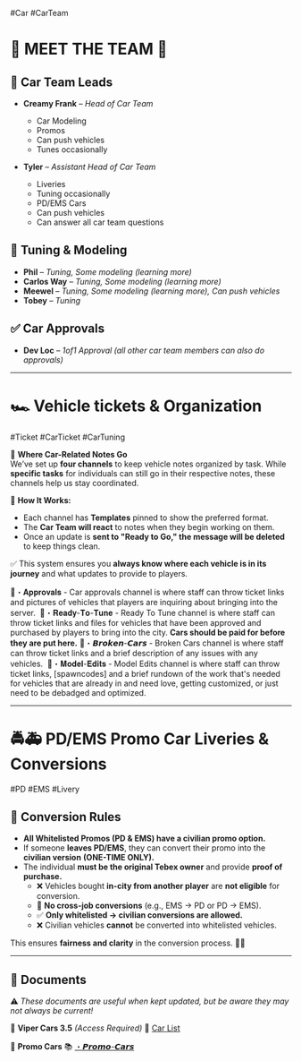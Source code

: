 #Car #CarTeam
# 🌟 MEET THE TEAM 🌟  

## 🚗 Car Team Leads  
- **Creamy Frank** – *Head of Car Team*  
  - Car Modeling 
  - Promos  
  - Can push vehicles
  - Tunes occasionally  

- **Tyler** – *Assistant Head of Car Team*  
  - Liveries 
  - Tuning occasionally  
  - PD/EMS Cars  
  - Can push vehicles
  - Can answer all car team questions  

## 🔧 Tuning & Modeling  
- **Phil** – *Tuning, Some modeling (learning more)*  
- **Carlos Way** – *Tuning, Some modeling (learning more)*  
- **Meewel** – *Tuning, Some modeling (learning more), Can push vehicles*  
- **Tobey** – *Tuning*  

## ✅ Car Approvals  
- **Dev Loc** – *1of1 Approval (all other car team members can also do approvals)*  

---
# 🏎️ Vehicle tickets & Organization  
#Ticket #CarTicket #CarTuning 

🚗 **Where Car-Related Notes Go**  
We’ve set up **four channels** to keep vehicle notes organized by task. While **specific tasks** for individuals can still go in their respective notes, these channels help us stay coordinated.  

📌 **How It Works:**  
- Each channel has **Templates** pinned to show the preferred format.  
- The **Car Team will react** to notes when they begin working on them.  
- Once an update is **sent to "Ready to Go," the message will be deleted** to keep things clean.  

✅ This system ensures you **always know where each vehicle is in its journey** and what updates to provide to players.  

⁠🚗・𝐀𝐩𝐩𝐫𝐨𝐯𝐚𝐥𝐬 - Car approvals channel is where staff can throw ticket links and pictures of vehicles that players are inquiring about bringing into the server. ⁠
🚗・𝐑𝐞𝐚𝐝𝐲-𝐓𝐨-𝐓𝐮𝐧𝐞 - Ready To Tune channel is where staff can throw ticket links and files for vehicles that have been approved and purchased by players to bring into the city. ⁠**Cars should be paid for before they are put here.**
🚗・𝘽𝙧𝙤𝙠𝙚𝙣-𝘾𝙖𝙧𝙨 - Broken Cars channel is where staff can throw ticket links and a brief description of any issues with any vehicles. ⁠
🚗・𝐌𝐨𝐝𝐞𝐥-𝐄𝐝𝐢𝐭𝐬 - Model Edits channel is where staff can throw ticket links, [spawncodes] and a brief rundown of the work that's needed for vehicles that are already in and need love, getting customized, or just need to be debadged and optimized.

--- 

# 🚔🚑 PD/EMS Promo Car Liveries & Conversions  
#PD #EMS #Livery  

## 🔄 Conversion Rules  
- **All Whitelisted Promos (PD & EMS) have a civilian promo option.**  
- If someone **leaves PD/EMS**, they can convert their promo into the **civilian version** **(ONE-TIME ONLY).**  
- The individual **must be the original Tebex owner** and provide **proof of purchase.**  
  - ❌ Vehicles bought **in-city from another player** are **not eligible** for conversion.  
  - 🚫 **No cross-job conversions** (e.g., EMS → PD or PD → EMS).  
  - ✅ **Only whitelisted → civilian conversions are allowed.**  
  - ❌ Civilian vehicles **cannot** be converted into whitelisted vehicles.  

This ensures **fairness and clarity** in the conversion process. 🚗💨  

---

## 📄 **Documents** 
⚠️ *These documents are useful when kept updated, but be aware they may not always be current!* 

📜 **Viper Cars 3.5** *(Access Required)* 
📄 [Car List](https://docs.google.com/spreadsheets/d/1aGEXNdthEbhkp2c9moKgeXXi7ap4piU4jjAl2vHqiFs/edit?usp=sharing) 

🚗 **Promo Cars** 
📚 [・𝙋𝙧𝙤𝙢𝙤-𝘾𝙖𝙧𝙨](app://obsidian.md/index.html#)